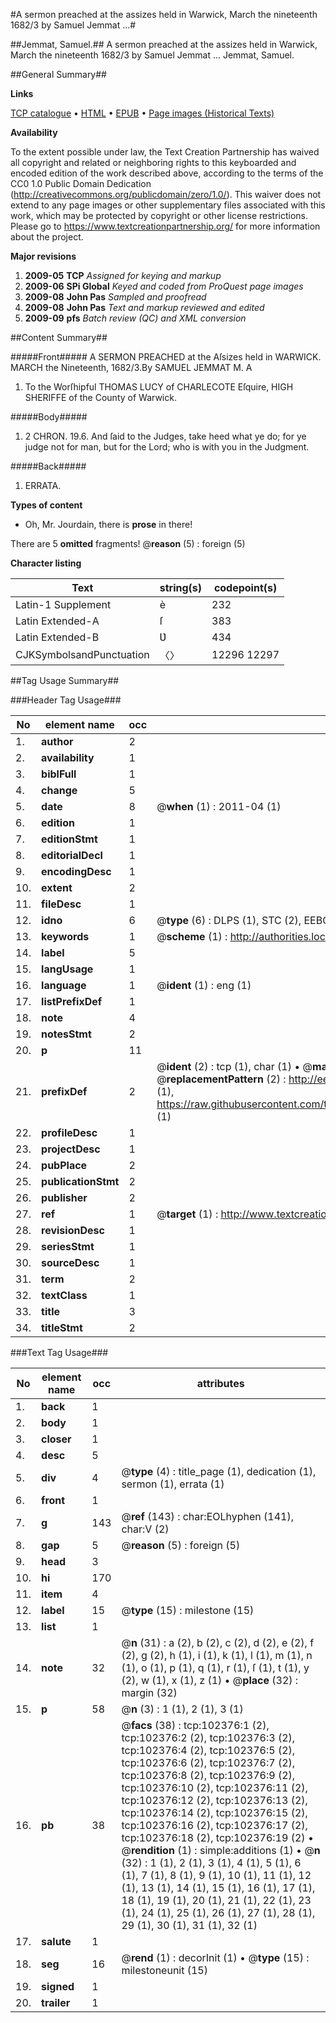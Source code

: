 #A sermon preached at the assizes held in Warwick, March the nineteenth 1682/3 by Samuel Jemmat ...#

##Jemmat, Samuel.##
A sermon preached at the assizes held in Warwick, March the nineteenth 1682/3 by Samuel Jemmat ...
Jemmat, Samuel.

##General Summary##

**Links**

[TCP catalogue](http://www.ota.ox.ac.uk/tcp/)  • 
[HTML](http://tei.it.ox.ac.uk/tcp/Texts-HTML/free/A46/A46742.html)  • 
[EPUB](http://tei.it.ox.ac.uk/tcp/Texts-EPUB/free/A46/A46742.epub) • 
[Page images (Historical Texts)](https://historicaltexts.jisc.ac.uk/eebo-14450049e)

**Availability**

To the extent possible under law, the Text Creation Partnership has waived all copyright and related or neighboring rights to this keyboarded and encoded edition of the work described above, according to the terms of the CC0 1.0 Public Domain Dedication (http://creativecommons.org/publicdomain/zero/1.0/). This waiver does not extend to any page images or other supplementary files associated with this work, which may be protected by copyright or other license restrictions. Please go to https://www.textcreationpartnership.org/ for more information about the project.

**Major revisions**

1. __2009-05__ __TCP__ *Assigned for keying and markup*
1. __2009-06__ __SPi Global__ *Keyed and coded from ProQuest page images*
1. __2009-08__ __John Pas__ *Sampled and proofread*
1. __2009-08__ __John Pas__ *Text and markup reviewed and edited*
1. __2009-09__ __pfs__ *Batch review (QC) and XML conversion*

##Content Summary##

#####Front#####
A SERMON PREACHED at the Aſsizes held in WARWICK. MARCH the Nineteenth, 1682/3.By SAMUEL JEMMAT M. A
1. To the Worſhipful THOMAS LUCY of CHARLECOTE Eſquire, HIGH SHERIFFE of the County of Warwick.

#####Body#####

1. 2 CHRON. 19.6. And ſaid to the Judges, take heed what ye do; for ye judge not for man, but for the Lord; who is with you in the Judgment.

#####Back#####

1. ERRATA.

**Types of content**

  * Oh, Mr. Jourdain, there is **prose** in there!

There are 5 **omitted** fragments! 
 @__reason__ (5) : foreign (5)

**Character listing**


|Text|string(s)|codepoint(s)|
|---|---|---|
|Latin-1 Supplement|è|232|
|Latin Extended-A|ſ|383|
|Latin Extended-B|Ʋ|434|
|CJKSymbolsandPunctuation|〈〉|12296 12297|

##Tag Usage Summary##

###Header Tag Usage###

|No|element name|occ|attributes|
|---|---|---|---|
|1.|__author__|2||
|2.|__availability__|1||
|3.|__biblFull__|1||
|4.|__change__|5||
|5.|__date__|8| @__when__ (1) : 2011-04 (1)|
|6.|__edition__|1||
|7.|__editionStmt__|1||
|8.|__editorialDecl__|1||
|9.|__encodingDesc__|1||
|10.|__extent__|2||
|11.|__fileDesc__|1||
|12.|__idno__|6| @__type__ (6) : DLPS (1), STC (2), EEBO-CITATION (1), OCLC (1), VID (1)|
|13.|__keywords__|1| @__scheme__ (1) : http://authorities.loc.gov/ (1)|
|14.|__label__|5||
|15.|__langUsage__|1||
|16.|__language__|1| @__ident__ (1) : eng (1)|
|17.|__listPrefixDef__|1||
|18.|__note__|4||
|19.|__notesStmt__|2||
|20.|__p__|11||
|21.|__prefixDef__|2| @__ident__ (2) : tcp (1), char (1)  •  @__matchPattern__ (2) : ([0-9\-]+):([0-9IVX]+) (1), (.+) (1)  •  @__replacementPattern__ (2) : http://eebo.chadwyck.com/downloadtiff?vid=$1&page=$2 (1), https://raw.githubusercontent.com/textcreationpartnership/Texts/master/tcpchars.xml#$1 (1)|
|22.|__profileDesc__|1||
|23.|__projectDesc__|1||
|24.|__pubPlace__|2||
|25.|__publicationStmt__|2||
|26.|__publisher__|2||
|27.|__ref__|1| @__target__ (1) : http://www.textcreationpartnership.org/docs/. (1)|
|28.|__revisionDesc__|1||
|29.|__seriesStmt__|1||
|30.|__sourceDesc__|1||
|31.|__term__|2||
|32.|__textClass__|1||
|33.|__title__|3||
|34.|__titleStmt__|2||


###Text Tag Usage###

|No|element name|occ|attributes|
|---|---|---|---|
|1.|__back__|1||
|2.|__body__|1||
|3.|__closer__|1||
|4.|__desc__|5||
|5.|__div__|4| @__type__ (4) : title_page (1), dedication (1), sermon (1), errata (1)|
|6.|__front__|1||
|7.|__g__|143| @__ref__ (143) : char:EOLhyphen (141), char:V (2)|
|8.|__gap__|5| @__reason__ (5) : foreign (5)|
|9.|__head__|3||
|10.|__hi__|170||
|11.|__item__|4||
|12.|__label__|15| @__type__ (15) : milestone (15)|
|13.|__list__|1||
|14.|__note__|32| @__n__ (31) : a (2), b (2), c (2), d (2), e (2), f (2), g (2), h (1), i (1), k (1), l (1), m (1), n (1), o (1), p (1), q (1), r (1), ſ (1), t (1), y (2), w (1), x (1), z (1)  •  @__place__ (32) : margin (32)|
|15.|__p__|58| @__n__ (3) : 1 (1), 2 (1), 3 (1)|
|16.|__pb__|38| @__facs__ (38) : tcp:102376:1 (2), tcp:102376:2 (2), tcp:102376:3 (2), tcp:102376:4 (2), tcp:102376:5 (2), tcp:102376:6 (2), tcp:102376:7 (2), tcp:102376:8 (2), tcp:102376:9 (2), tcp:102376:10 (2), tcp:102376:11 (2), tcp:102376:12 (2), tcp:102376:13 (2), tcp:102376:14 (2), tcp:102376:15 (2), tcp:102376:16 (2), tcp:102376:17 (2), tcp:102376:18 (2), tcp:102376:19 (2)  •  @__rendition__ (1) : simple:additions (1)  •  @__n__ (32) : 1 (1), 2 (1), 3 (1), 4 (1), 5 (1), 6 (1), 7 (1), 8 (1), 9 (1), 10 (1), 11 (1), 12 (1), 13 (1), 14 (1), 15 (1), 16 (1), 17 (1), 18 (1), 19 (1), 20 (1), 21 (1), 22 (1), 23 (1), 24 (1), 25 (1), 26 (1), 27 (1), 28 (1), 29 (1), 30 (1), 31 (1), 32 (1)|
|17.|__salute__|1||
|18.|__seg__|16| @__rend__ (1) : decorInit (1)  •  @__type__ (15) : milestoneunit (15)|
|19.|__signed__|1||
|20.|__trailer__|1||
